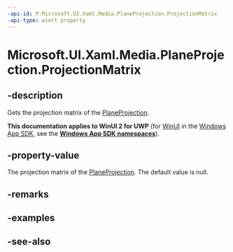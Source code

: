 ```yaml
---
-api-id: P:Microsoft.UI.Xaml.Media.PlaneProjection.ProjectionMatrix
-api-type: winrt property
---
```


<!-- Property syntax
public Windows.UI.Xaml.Media.Media3D.Matrix3D ProjectionMatrix { get; }
-->

# Microsoft.UI.Xaml.Media.PlaneProjection.ProjectionMatrix

## -description
Gets the projection matrix of the [PlaneProjection](planeprojection.md).

**This documentation applies to WinUI 2 for UWP** (for [WinUI](/windows/apps/winui/winui3/) in the [Windows App SDK](/windows/apps/windows-app-sdk/), see the **[Windows App SDK namespaces](/windows/windows-app-sdk/api/winrt/)**).

## -property-value
The projection matrix of the [PlaneProjection](planeprojection.md). The default value is null.

## -remarks

## -examples

## -see-also

